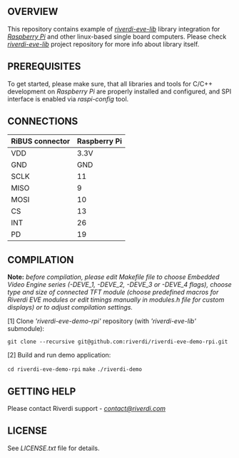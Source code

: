 OVERVIEW
--------
This repository contains example of [*riverdi-eve-lib*](https://github.com/riverdi/riverdi-eve-lib) library integration for [*Raspberry Pi*](https://www.raspberrypi.org/) and other linux-based single board computers. Please check [*riverdi-eve-lib*](https://github.com/riverdi/riverdi-eve-lib) project repository for more info about library itself.

PREREQUISITES
-------------

To get started, please make sure, that all libraries and tools for C/C++ development on *Raspberry Pi* are properly installed and configured, and SPI interface is enabled via *raspi-config* tool.

CONNECTIONS
-----------

|  RiBUS connector | Raspberry Pi |
| ---- | ----- |
| VDD  | 3.3V  |
| GND  | GND   |
| SCLK | 11    |
| MISO | 9     |
| MOSI | 10    |
| CS   | 13    |
| INT  | 26    |
| PD   | 19    |

COMPILATION
-----------

__Note:__ *before compilation, please edit Makefile file to choose Embedded Video Engine series (-DEVE_1, -DEVE_2, -DEVE_3 or -DEVE_4 flags), choose type and size of connected TFT module (choose predefined macros for Riverdi EVE modules or edit timings manually in modules.h file for custom displays) or to adjust compilation settings.*

[1] Clone *'riverdi-eve-demo-rpi'* repository (with *'riverdi-eve-lib'* submodule):

`git clone --recursive git@github.com:riverdi/riverdi-eve-demo-rpi.git`

[2] Build and run demo application:

`cd riverdi-eve-demo-rpi`
`make`
`./riverdi-demo`

GETTING HELP
------------

Please contact Riverdi support - [*<contact@riverdi.com>*](contact@riverdi.com)

LICENSE
-------

See *LICENSE.txt* file for details.

